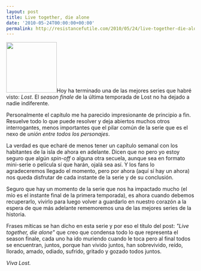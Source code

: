 ```yaml
---
layout: post
title: Live together, die alone
date: '2010-05-24T00:00:00+00:00'
permalink: http://resistancefutile.com/2010/05/24/live-together-die-alone/
---
```

<img src="http://resistancefutile.com/wp-content/images.jpeg" alt="" title="images" width="135" height="135" class="derecha" />Hoy ha terminado una de las mejores series que habré visto: *Lost*. El _season finale_ de la última temporada de Lost no ha dejado a nadie indiferente. 

Personalmente el capítulo me ha parecido impresionante de principio a fin. Resuelve todo lo que puede resolver y deja abiertos muchos otros interrogantes, menos importantes que el pilar común de la serie que es el nexo de *unión entre todos los personajes*.

La verdad es que echaré de menos tener un capítulo semanal con los habitantes de la isla de ahora en adelante. Dicen que no pero yo estoy seguro que algún _spin-off_ o alguna otra secuela, aunque sea en formato mini-serie o película sí que harán, ojalá sea así. Y los fans lo agradeceremos llegado el momento, pero por ahora (aquí sí hay un ahora) nos queda disfrutar de cada instante de la serie y de su conclusión. 

Seguro que hay un momento de la serie que nos ha impactado mucho (el mío es el instante final de la primera temporada), es ahora cuando debemos recuperarlo, vivirlo para luego volver a guardarlo en nuestro corazón a la espera de que más adelante rememoremos una de las mejores series de la historia.

Frases míticas se han dicho en esta serie y por eso el título del post: *"Live together, die alone"* que creo que condensa todo lo que representa el season finale, cada uno ha ido muriendo cuando le toca pero al final todos se encuentran, juntos, porque han vivido juntos, han sobrevivido, reído, llorado, amado, odiado, sufrido, gritado y gozado todos juntos.

*Viva Lost.*

